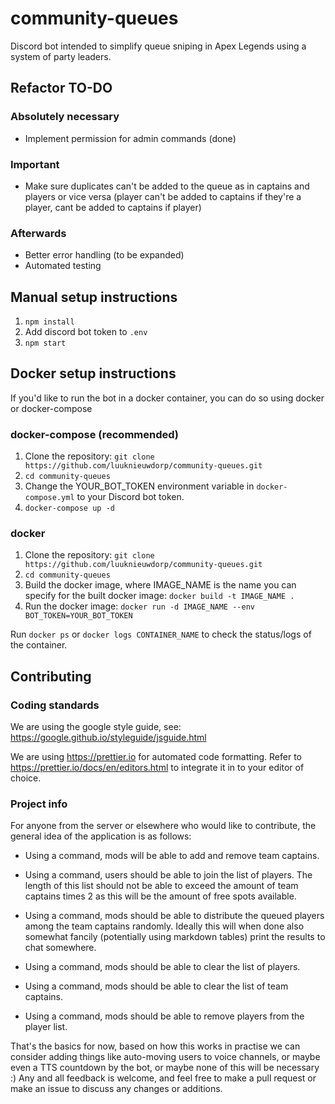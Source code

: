 # community-queues

Discord bot intended to simplify queue sniping in Apex Legends using a system of party leaders.

## Refactor TO-DO
### Absolutely necessary
* Implement permission for admin commands (done)
### Important
* Make sure duplicates can't be added to the queue as in captains and players or vice versa (player can't be added to captains if they're a player, cant be added to captains if player)
### Afterwards
* Better error handling (to be expanded)
* Automated testing

## Manual setup instructions

1. `npm install`
2. Add discord bot token to `.env`
3. `npm start`

## Docker setup instructions
If you'd like to run the bot in a docker container, you can do so using docker or docker-compose

### docker-compose (recommended)
1. Clone the repository: `git clone https://github.com/luuknieuwdorp/community-queues.git`
2. `cd community-queues`
3. Change the YOUR_BOT_TOKEN environment variable in `docker-compose.yml` to your Discord bot token.
4. `docker-compose up -d`

### docker
1. Clone the repository: `git clone https://github.com/luuknieuwdorp/community-queues.git`
2. `cd community-queues`
3. Build the docker image, where IMAGE_NAME is the name you can specify for the built docker image: `docker build -t IMAGE_NAME .`
4. Run the docker image: `docker run -d IMAGE_NAME --env BOT_TOKEN=YOUR_BOT_TOKEN`

Run `docker ps` or `docker logs CONTAINER_NAME` to check the status/logs of the container.

## Contributing

### Coding standards

We are using the google style guide, see: https://google.github.io/styleguide/jsguide.html

We are using https://prettier.io for automated code formatting. Refer to https://prettier.io/docs/en/editors.html to integrate it in to your editor of choice.

### Project info

For anyone from the server or elsewhere who would like to contribute, the general idea of the application is as follows:

- Using a command, mods will be able to add and remove team captains.

- Using a command, users should be able to join the list of players. The length of this list should not be able to exceed the amount of team captains times 2 as this will be the amount of free spots available.

- Using a command, mods should be able to distribute the queued players among the team captains randomly. Ideally this will when done also somewhat fancily (potentially using markdown tables) print the results to chat somewhere.

- Using a command, mods should be able to clear the list of players.

- Using a command, mods should be able to clear the list of team captains.

- Using a command, mods should be able to remove players from the player list.

That's the basics for now, based on how this works in practise we can consider adding things like auto-moving users to voice channels, or maybe even a TTS countdown by the bot, or maybe none of this will be necessary :)
Any and all feedback is welcome, and feel free to make a pull request or make an issue to discuss any changes or additions.
